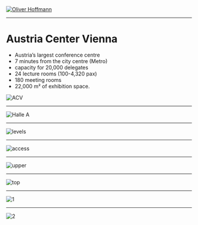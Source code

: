 ## 

[![Oliver Hoffmann](http://res.cloudinary.com/ontore/image/upload/fl_any_format,q_auto:best/v1507060694/17-0678_BMVIT_VK_Hoffmann-2_s7gcqs.png)](https://docs.google.com/presentation/d/11d8lDj-lxInCdtOpae_AtVXOdP7xbsLaKUItDBp60Cc/edit?usp=drivesdk)

---

# Austria Center Vienna

* Austria’s largest conference centre 
* 7 minutes from the city centre (Metro)
* capacity for 20,000 delegates 
* 24 lecture rooms (100-4,320 pax)
* 180 meeting rooms
* 22,000 m² of exhibition space.

![ACV](http://res.cloudinary.com/ontore/image/upload/fl_any_format,q_auto:best/v1507086659/image9_ozmxy0.png)

---

![Halle A](http://res.cloudinary.com/ontore/image/upload/fl_any_format,q_auto:best/v1507087387/image10_hutdmm.png)

---

![levels](http://res.cloudinary.com/ontore/image/upload/fl_any_format,q_auto:best/v1507087726/image24_tbrsdw.png)

---

![access](http://res.cloudinary.com/ontore/image/upload/fl_any_format,q_auto:best/v1507087925/image25_rx0nuf.png)

---

![upper](http://res.cloudinary.com/ontore/image/upload/fl_any_format,q_auto:best/v1507088134/image13_lkuzdj.png)

---

![top](http://res.cloudinary.com/ontore/image/upload/fl_any_format,q_auto:best/v1507089293/image16_piyjhd.png)

---

![1](http://res.cloudinary.com/ontore/image/upload/fl_any_format,q_auto:best/v1507089897/image14_2_qugbyt.png)

---

![2](http://res.cloudinary.com/ontore/image/upload/fl_any_format,q_auto:best/v1507088459/image15_lmiyiv.png)

